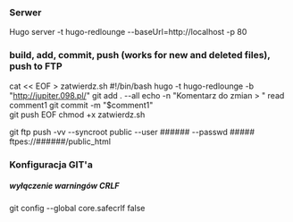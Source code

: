 ### Serwer
Hugo server -t hugo-redlounge --baseUrl=http://localhost -p 80


### build, add, commit, push (works for new and deleted files), push to FTP 
cat << EOF > zatwierdz.sh
#!/bin/bash
hugo -t hugo-redlounge -b "http://jupiter.098.pl/"
git add . --all
echo -n "Komentarz do zmian > "
read comment1
git commit -m "\$comment1"	
git push
EOF
chmod +x zatwierdz.sh

git ftp push -vv --syncroot public --user ###### --passwd ##### ftpes://######/public_html


### Konfiguracja GIT'a
##### wyłączenie warningów CRLF
git config --global core.safecrlf false 